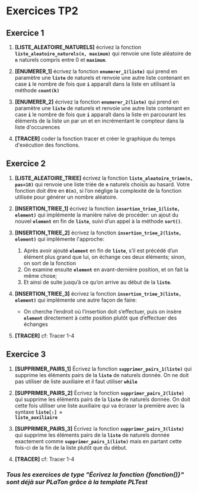 # Exercices TP2

## Exercice 1

1. **[LISTE_ALEATOIRE_NATURELS]** écrivez la fonction **<code>liste_aleatoire_naturels(n, maximum)</code>** qui renvoie une liste aléatoire de **<code>n</code>** naturels compris entre 0 et **<code>maximum</code>**.

2. **[ENUMERER_1]** écrivez la fonction **<code>enumerer_1(liste)</code>** qui prend en paramètre une **<code>liste</code>** de naturels et renvoie une autre liste contenant en case **<code>i</code>** le nombre de fois que **<code>i</code>** apparaît dans la liste en utilisant la méthode **<code>count(k)</code>**

3. **[ENUMERER_2]** écrivez la fonction **<code>enumerer_2(liste)</code>** qui prend en paramètre une **<code>liste</code>** de naturels et renvoie une autre liste contenant en case **<code>i</code>** le nombre de fois que **<code>i</code>** apparaît dans la liste en parcourant les éléments de la liste un par un et en incrémentant le compteur dans la liste d'occurences

4. **[TRACER]** coder la fonction tracer et créer le graphique du temps d'exécution des fonctions.
   
## Exercice 2

1. **[LISTE_ALEATOIRE_TRIEE]** écrivez la fonction **<code>liste_aleatoire_triee(n, pas=10)</code>** qui renvoie une liste triée de **<code>n</code>** naturels choisis au hasard. Votre fonction doit être en **<code>O(n)</code>**, si l’on néglige la complexité de la fonction utilisée pour générer un nombre aléatoire.

2. **[INSERTION_TRIEE_1]** écrivez la fonction **<code>insertion_triee_1(liste, element)</code>** qui implémente la manière naïve de procéder: un ajout du nouvel **<code>element</code>** en fin de **<code>liste</code>**, suivi d’un appel à la méthode **<code>sort()</code>**.

3. **[INSERTION_TRIEE_2]** écrivez la fonction **<code>insertion_triee_2(liste, element)</code>** qui implémente l'approche:
   1. Après avoir ajouté **<code>element</code>** en fin de **<code>liste</code>**, s’il est précédé d’un élément plus grand que lui, on échange ces deux éléments; sinon, on         sort de la fonction
   2. On examine ensuite **<code>element</code>** en avant-dernière position, et on fait la même chose;
   3. Et ainsi de suite jusqu’à ce qu’on arrive au début de la **<code>liste</code>**.

4. **[INSERTION_TRIEE_3]** écrivez la fonction **<code>insertion_triee_3(liste, element)</code>** qui implémente une autre façon de faire:
    - On cherche l’endroit où l’insertion doit s’effectuer, puis on insère **<code>element</code>** directement à cette position plutôt que d’effectuer des échanges
   
5. **[TRACER]** cf: Tracer 1-4
   
## Exercice 3

1. **[SUPPRIMER_PAIRS_1]** Écrivez la fonction **<code>supprimer_pairs_1(liste)</code>** qui supprime les éléments pairs de la **<code>liste</code>** de naturels donnée. On ne doit pas utiliser de liste auxiliaire et il faut utiliser **<code>while</code>**

2. **[SUPPRIMER_PAIRS_2]** Écrivez la fonction **<code>supprimer_pairs_2(liste)</code>** qui supprime les éléments pairs de la **<code>liste</code>** de naturels donnée. On doit cette fois utiliser une liste auxiliaire qui va écraser la première avec la syntaxe **<code>liste[:] = liste_auxiliaire</code>**

3. **[SUPPRIMER_PAIRS_3]** Écrivez la fonction **<code>supprimer_pairs_3(liste)</code>** qui supprime les éléments pairs de la **<code>liste</code>** de naturels donnée exactement comme **<code>supprimer_pairs_1(liste)</code>** mais en partant cette fois-ci de la fin de la liste plutôt que du début. 

4. **[TRACER]** cf: Tracer 1-4

### _Tous les exercices de type "Écrivez la fonction {fonction()}" sont déjà sur PLaTon grâce à la template PLTest_
